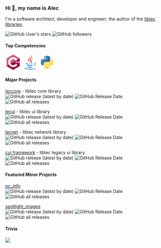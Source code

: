 ### Hi 👋, my name is Alec

I'm a software architect, developer and engineer; the author of the [liblec libraries](https://github.com/alecmus/liblec).

![GitHub User's stars](https://img.shields.io/github/stars/alecmus?affiliations=OWNER&logo=GitHub&logoColor=white)
![GitHub followers](https://img.shields.io/github/followers/alecmus?logo=GitHub&logoColor=white)

#### Top Competencies
<img src="https://github.com/devicons/devicon/blob/master/icons/cplusplus/cplusplus-original.svg" alt="C++" height="50" width="50" /> <img src="https://github.com/devicons/devicon/blob/master/icons/java/java-original.svg" alt="Java" width="50" height="50" /> <img src="https://github.com/devicons/devicon/blob/master/icons/python/python-original.svg" alt="Python" width="50" height="50" />
<br>

#### Major Projects
<p>
  <a href="https://github.com/alecmus/leccore">leccore</a> - liblec core library
  <br>
  <img alt="GitHub release (latest by date)" src="https://img.shields.io/github/v/release/alecmus/leccore">
  <img alt="GitHub Release Date" src="https://img.shields.io/github/release-date/alecmus/leccore">
  <img alt="GitHub all releases" src="https://img.shields.io/github/downloads/alecmus/leccore/total">
</p>

<p>
  <a href="https://github.com/alecmus/lecui">lecui</a> - liblec ui library
  <br>
  <img alt="GitHub release (latest by date)" src="https://img.shields.io/github/v/release/alecmus/lecui">
  <img alt="GitHub Release Date" src="https://img.shields.io/github/release-date/alecmus/lecui">
  <img alt="GitHub all releases" src="https://img.shields.io/github/downloads/alecmus/lecui/total">
</p>

<p>
  <a href="https://github.com/alecmus/lecnet">lecnet</a> - liblec network library
  <br>
  <img alt="GitHub release (latest by date)" src="https://img.shields.io/github/v/release/alecmus/lecnet">
  <img alt="GitHub Release Date" src="https://img.shields.io/github/release-date/alecmus/lecnet">
  <img alt="GitHub all releases" src="https://img.shields.io/github/downloads/alecmus/lecnet/total">
</p>

<p>
  <a href="https://github.com/alecmus/cui">cui framework</a> - liblec legacy ui library
  <br>
  <img alt="GitHub release (latest by date)" src="https://img.shields.io/github/v/release/alecmus/cui">
  <img alt="GitHub Release Date" src="https://img.shields.io/github/release-date/alecmus/cui">
  <img alt="GitHub all releases" src="https://img.shields.io/github/downloads/alecmus/cui/total">
</p>

#### Featured Minor Projects
<a href="https://github.com/alecmus/pc_info">pc_info</a>
<br>
<img alt="GitHub release (latest by date)" src="https://img.shields.io/github/v/release/alecmus/pc_info">
<img alt="GitHub Release Date" src="https://img.shields.io/github/release-date/alecmus/pc_info">
<img alt="GitHub all releases" src="https://img.shields.io/github/downloads/alecmus/pc_info/total">
<br>

<a href="https://github.com/alecmus/spotlight_images">spotlight_images</a>
<br>
<img alt="GitHub release (latest by date)" src="https://img.shields.io/github/v/release/alecmus/spotlight_images">
<img alt="GitHub Release Date" src="https://img.shields.io/github/release-date/alecmus/spotlight_images">
<img alt="GitHub all releases" src="https://img.shields.io/github/downloads/alecmus/spotlight_images/total">
<br>

#### Trivia
<a href="https://github.com/alecmus">
  <img align="center" src="https://github-readme-stats.vercel.app/api/top-langs/?username=alecmus&theme=light&hide_langs_below=1&hide=c&langs_count=6&layout=compact" />
</a>

<!--
**alecmus/alecmus** is a ✨ _special_ ✨ repository because its `README.md` (this file) appears on your GitHub profile.

Here are some ideas to get you started:

- 🔭 I’m currently working on ...
- 🌱 I’m currently learning ...
- 👯 I’m looking to collaborate on ...
- 🤔 I’m looking for help with ...
- 💬 Ask me about ...
- 📫 How to reach me: ...
- 😄 Pronouns: ...
- ⚡ Fun fact: ...
-->
